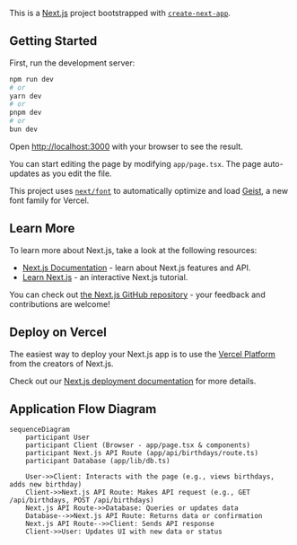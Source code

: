 This is a [Next.js](https://nextjs.org) project bootstrapped with [`create-next-app`](https://nextjs.org/docs/app/api-reference/cli/create-next-app).

## Getting Started

First, run the development server:

```bash
npm run dev
# or
yarn dev
# or
pnpm dev
# or
bun dev
```

Open [http://localhost:3000](http://localhost:3000) with your browser to see the result.

You can start editing the page by modifying `app/page.tsx`. The page auto-updates as you edit the file.

This project uses [`next/font`](https://nextjs.org/docs/app/building-your-application/optimizing/fonts) to automatically optimize and load [Geist](https://vercel.com/font), a new font family for Vercel.

## Learn More

To learn more about Next.js, take a look at the following resources:

- [Next.js Documentation](https://nextjs.org/docs) - learn about Next.js features and API.
- [Learn Next.js](https://nextjs.org/learn) - an interactive Next.js tutorial.

You can check out [the Next.js GitHub repository](https://github.com/vercel/next.js) - your feedback and contributions are welcome!

## Deploy on Vercel

The easiest way to deploy your Next.js app is to use the [Vercel Platform](https://vercel.com/new?utm_medium=default-template&filter=next.js&utm_source=create-next-app&utm_campaign=create-next-app-readme) from the creators of Next.js.

Check out our [Next.js deployment documentation](https://nextjs.org/docs/app/building-your-application/deploying) for more details.

## Application Flow Diagram

```mermaid
sequenceDiagram
    participant User
    participant Client (Browser - app/page.tsx & components)
    participant Next.js API Route (app/api/birthdays/route.ts)
    participant Database (app/lib/db.ts)

    User->>Client: Interacts with the page (e.g., views birthdays, adds new birthday)
    Client->>Next.js API Route: Makes API request (e.g., GET /api/birthdays, POST /api/birthdays)
    Next.js API Route->>Database: Queries or updates data
    Database-->>Next.js API Route: Returns data or confirmation
    Next.js API Route-->>Client: Sends API response
    Client->>User: Updates UI with new data or status
```
